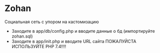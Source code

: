 # Zohan
 Социальная сеть с упором на кастомизацию
 - Заходите в app/db/config.php и вводите данные о бд (импортируйте zohan.sql)
 - Заходите в app/init.php и вводите URL сайта
ПОЖАЛУЙСТА ИСПОЛЬЗУЙТЕ PHP 7.4!!!!

